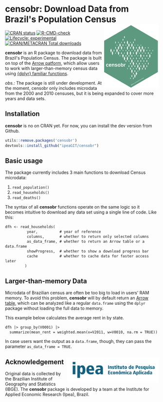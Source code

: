 # censobr: Download Data from Brazil's Population Census <img align="right" src="man/figures/logo.png?raw=true" alt="logo" width="180">

[![CRAN
   status](https://www.r-pkg.org/badges/version/censobr)](https://CRAN.R-project.org/package=censobr)
[![R-CMD-check](https://github.com/ipeaGIT/censobr/workflows/R-CMD-check/badge.svg)](https://github.com/ipeaGIT/censobr/actions)
[![Lifecycle:
     experimental](https://img.shields.io/badge/lifecycle-experimental-orange.svg)](https://lifecycle.r-lib.org/articles/stages.html)
[![CRAN/METACRAN Total
   downloads](http://cranlogs.r-pkg.org/badges/grand-total/censobr?color=yellow)](https://CRAN.R-project.org/package=censobr)

**censobr** is an R package to download data from Brazil's Population Census. The package is built on top of the [Arrow patform](https://arrow.apache.org/docs/r/), which allow users to work with larger-than-memory census data using [{dplyr} familiar functions](https://arrow.apache.org/docs/r/articles/arrow.html#analyzing-arrow-data-with-dplyr).

*obs.:* The package is still under development. At the moment, censobr only includes microdata from the 2000 and 2010 censuses, but it is being expanded to cover more years and data sets.

## Installation

**censobr** is no on CRAN yet. For now, you can install the dev version from Github.

```R
utils::remove.packages('censobr')
devtools::install_github("ipeaGIT/censobr")
```


## Basic usage

The package currently includes 3 main functions to download Census microdata:

1. `read_population()`
2. `read_households()`
3. `read_deaths()`

The syntax of all **censobr** functions operate on the same logic so it becomes intuitive to download any data set using a single line of code. Like this:

```
dfh <- read_households(
          year,          # year of reference
          columns,       # whether to return only selected columns
          as_data_frame, # whether to return an Arrow table or a data.frame
          showProgress,  # whether to show a download progress bar
          cache          # whether to cache data for faster access later
         )

```

## Larger-than-memory Data

Microdata of Brazilian census are often be too big to load in users' RAM memory. To avoid this problem, **censobr** will by default return an [Arrow table](https://arrow.apache.org/docs/r/articles/arrow.html#tabular-data-in-arrow), which can be analyzed like a regular `data.frame` using the `dplyr` package without loading the full data to memory.

This example below calculates the average rent in by state.

```
dfh |> group_by(V0001) |>
  summarize(mean_rent = weighted.mean(x=V2011, w=V0010, na.rm = TRUE))

```

In case users want the output as a `data.frame`, though, they can pass the parameter `as_data_frame = TRUE`.



## Acknowledgement <a href="https://www.ipea.gov.br"><img align="right" src="man/figures/ipea_logo.png" alt="IPEA" width="300" /></a>

Original data is collected by the Brazilian Institute of Geography and Statistics (IBGE). The **censobr** package is developed by a team at the Institute for Applied Economic Research (Ipea), Brazil. 
